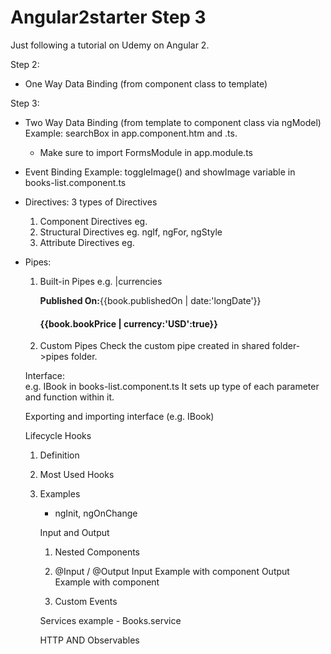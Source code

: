 # Angular2starter Step 3
Just following a tutorial on Udemy on Angular 2.

Step 2:
- One Way Data Binding (from component class to template)

Step 3:
- Two Way Data Binding (from template to component class via ngModel)
  Example: searchBox in app.component.htm and .ts.
  * Make sure to import FormsModule in app.module.ts
- Event Binding
  Example: toggleImage() and showImage variable in books-list.component.ts

- Directives:
  3 types of Directives
  1. Component Directives
     eg. <bs-app></bs-app>
  2. Structural Directives
     eg. ngIf, ngFor, ngStyle
  3. Attribute Directives
     eg. <p highlight></p>

- Pipes:
  1. Built-in Pipes
     e.g. |currencies
          <p><b>Published On:</b>{{book.publishedOn | date:'longDate'}}</p>
          <h4 class="pull-right">
            {{book.bookPrice | currency:'USD':true}}
          </h4>

  2. Custom Pipes
      Check the custom pipe created in shared folder->pipes folder.

  Interface:<br>
     e.g. IBook in books-list.component.ts
     It sets up type of each parameter and function within it.

     Exporting and importing interface (e.g. IBook)

  Lifecycle Hooks
    1. Definition
    2. Most Used Hooks
    3. Examples
       - ngInit, ngOnChange


       Input and Output
        1. Nested Components
        2. @Input / @Output
            Input Example with <bs-favorite> component
            Output Example with <bs-favorite> component

        3. Custom Events

       Services
         example - Books.service

       HTTP AND Observables
    
